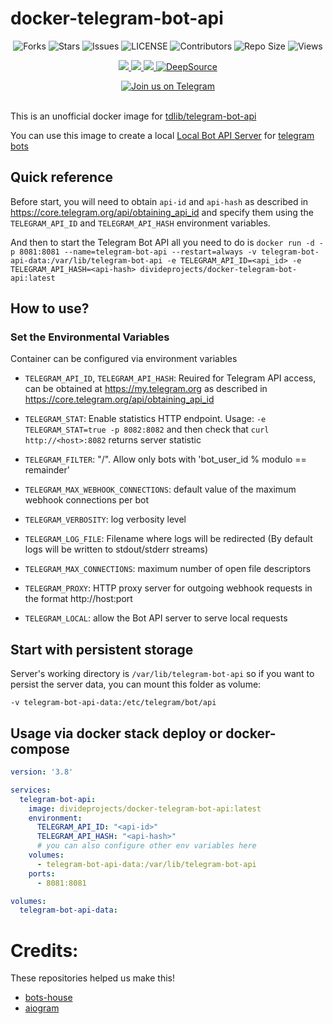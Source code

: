 # docker-telegram-bot-api

<p align='center'>
  <img src="https://img.shields.io/github/forks/DivideProjects/docker-telegram-bot-api?style=flat-square" alt="Forks">
  <img src="https://img.shields.io/github/stars/DivideProjects/docker-telegram-bot-api?style=flat-square" alt="Stars">
  <img src="https://img.shields.io/github/issues/DivideProjects/docker-telegram-bot-api?style=flat-square" alt="Issues">
  <img src="https://img.shields.io/github/license/DivideProjects/docker-telegram-bot-api?style=flat-square" alt="LICENSE">
  <img src="https://img.shields.io/github/contributors/DivideProjects/docker-telegram-bot-api?style=flat-square" alt="Contributors">
  <img src="https://img.shields.io/github/repo-size/DivideProjects/docker-telegram-bot-api?style=flat-square" alt="Repo Size">
  <img src="https://hits.seeyoufarm.com/api/count/incr/badge.svg?url=https://github.com/DivideProjects/docker-telegram-bot-api&amp;title=Profile%20Views" alt="Views">
</p>

<p align='center'>
  <a href="https://www.python.org/" alt="made-with-python"> <img src="https://img.shields.io/badge/Made%20with-Docker-1f425f.svg?style=flat-square&logo=docker&color=blue" /> </a>
  <a href="https://github.com/DivideProjects/docker-telegram-bot-api" alt="Docker!"> <img src="https://img.shields.io/docker/pulls/divideprojects/docker-telegram-bot-api.svg" /> </a>
  <a href="https://hub.docker.com/r/divideprojects/docker-telegram-bot-api" alt="Docker Image Version"> <img src="https://img.shields.io/docker/v/divideprojects/docker-telegram-bot-api/latest?label=docker%20image%20ver." /> </a>
  <a href="https://deepsource.io/gh/DivideProjects/docker-telegram-bot-api/?ref=repository-badge"><img src="https://static.deepsource.io/deepsource-badge-light-mini.svg" alt="DeepSource"></a>
</p>

<p align='center'>
  <a href="https://t.me/DivideProjects"><img src="https://img.shields.io/badge/Telegram-2CA5E0?style=for-the-badge&amp;logo=telegram&amp;logoColor=white" alt="Join us on Telegram"></a></br></br>

This is an unofficial docker image for [tdlib/telegram-bot-api](https://github.com/tdlib/telegram-bot-api)

You can use this image to create a local [Local Bot API Server](https://core.telegram.org/bots/api#using-a-local-bot-api-server) for [telegram bots](https://core.telegram.org/bots)

## Quick reference

Before start, you will need to obtain `api-id` and `api-hash` as described in https://core.telegram.org/api/obtaining_api_id and specify them using the `TELEGRAM_API_ID` and `TELEGRAM_API_HASH` environment variables.

And then to start the Telegram Bot API all you need to do is
`docker run -d -p 8081:8081 --name=telegram-bot-api --restart=always -v telegram-bot-api-data:/var/lib/telegram-bot-api -e TELEGRAM_API_ID=<api_id> -e TELEGRAM_API_HASH=<api-hash> divideprojects/docker-telegram-bot-api:latest`

## How to use?
### Set the Environmental Variables

Container can be configured via environment variables

 - `TELEGRAM_API_ID`, `TELEGRAM_API_HASH`: Reuired for Telegram API access, can be obtained at https://my.telegram.org as described in https://core.telegram.org/api/obtaining_api_id

 - `TELEGRAM_STAT`: Enable statistics HTTP endpoint.
Usage: `-e TELEGRAM_STAT=true -p 8082:8082` and then check that `curl http://<host>:8082` returns server statistic

 -  `TELEGRAM_FILTER`: "<remainder>/<modulo>". Allow only bots with 'bot_user_id % modulo == remainder'

 - `TELEGRAM_MAX_WEBHOOK_CONNECTIONS`: default value of the maximum webhook connections per bot

 - `TELEGRAM_VERBOSITY`: log verbosity level

 - `TELEGRAM_LOG_FILE`: Filename where logs will be redirected (By default logs will be written to stdout/stderr streams)

 - `TELEGRAM_MAX_CONNECTIONS`: maximum number of open file descriptors

 - `TELEGRAM_PROXY`: HTTP proxy server for outgoing webhook requests in the format http://host:port

 - `TELEGRAM_LOCAL`: allow the Bot API server to serve local requests


## Start with persistent storage

Server's working directory is `/var/lib/telegram-bot-api` so if you want to persist the server data, you can mount this folder as volume:

`-v telegram-bot-api-data:/etc/telegram/bot/api`

## Usage via docker stack deploy or docker-compose

```yaml
version: '3.8'

services:
  telegram-bot-api:
    image: divideprojects/docker-telegram-bot-api:latest
    environment:
      TELEGRAM_API_ID: "<api-id>"
      TELEGRAM_API_HASH: "<api-hash>"
      # you can also configure other env variables here
    volumes:
      - telegram-bot-api-data:/var/lib/telegram-bot-api
    ports:
      - 8081:8081

volumes:
  telegram-bot-api-data:
```

# Credits:

These repositories helped us make this!

 - [bots-house](https://github.com/bots-house/docker-telegram-bot-api)
 - [aiogram](https://github.com/aiogram/telegram-bot-api)
